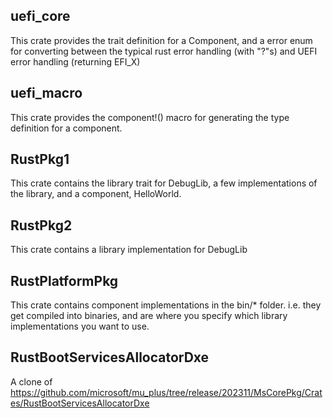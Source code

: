 ## uefi_core

This crate provides the trait definition for a Component, and a error enum for converting between the typical rust error handling (with "?"s) and UEFI error handling (returning EFI_X)

## uefi_macro

This crate provides the component!() macro for generating the type definition for a component.

## RustPkg1

This crate contains the library trait for DebugLib, a few implementations of the library, and a component, HelloWorld.

## RustPkg2

This crate contains a library implementation for DebugLib

## RustPlatformPkg

This crate contains component implementations in the bin/* folder. i.e. they get compiled into binaries, and are where you specify which library implementations you want to use. 

## RustBootServicesAllocatorDxe

A clone of https://github.com/microsoft/mu_plus/tree/release/202311/MsCorePkg/Crates/RustBootServicesAllocatorDxe